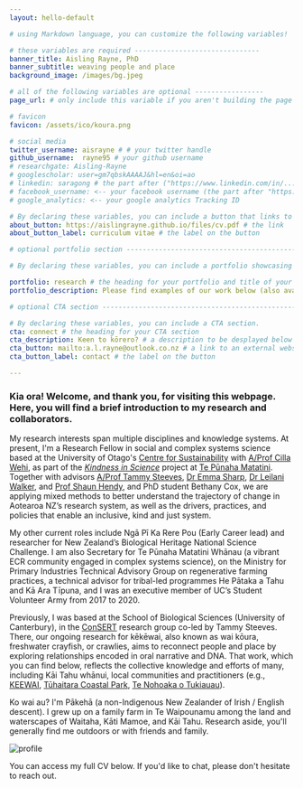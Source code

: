 ```yaml
---
layout: hello-default

# using Markdown language, you can customize the following variables!

# these variables are required -------------------------------
banner_title: Aisling Rayne, PhD
banner_subtitle: weaving people and place
background_image: /images/bg.jpeg

# all of the following variables are optional -----------------
page_url: # only include this variable if you aren't building the page to your primary domain 

# favicon
favicon: /assets/ico/koura.png

# social media
twitter_username: aisrayne # # your twitter handle
github_username:  rayne95 # your github username
# researchgate: Aisling-Rayne
# googlescholar: user=gm7qbskAAAAJ&hl=en&oi=ao
# linkedin: saragong # the part after ("https://www.linkedin.com/in/...")
# facebook_username: <-- your facebook username (the part after "https://www.facebook.com/...")
# google_analytics: <-- your google analytics Tracking ID

# By declaring these variables, you can include a button that links to an external website or to media.
about_button: https://aislingrayne.github.io/files/cv.pdf # the link
about_button_label: curriculum vitae # the label on the button

# optional portfolio section ------------------------------------------

# By declaring these variables, you can include a portfolio showcasing your work and organize your portfolio's items into a custom layout, all without adding any CSS. In addition, you must 1) create an HTML file in the_includes folder for each project with the text you'd like to display, and 2) create a YAML file in the _data folder describing the order in which each project should be shown and categorized. See `/includes/example.html` and `/_data/work.yml` for examples.

portfolio: research # the heading for your portfolio and title of your YAML file
portfolio_description: Please find examples of our work below (also available on <a href="https://scholar.google.com/citations?user=gm7qbskAAAAJ&hl=en">Google Scholar</a> and <a href="https://www.researchgate.net/profile/Aisling-Rayne">Research Gate):</a> # a description to be desplayed below the heading and above the content

# optional CTA section --------------------------------------------------

# By declaring these variables, you can include a CTA section.
cta: connect # the heading for your CTA section
cta_description: Keen to kōrero? # a description to be desplayed below the heading and above the content
cta_button: mailto:a.l.rayne@outlook.co.nz # a link to an external website or to media
cta_button_label: contact # the label on the button

---			
```

[//]: # (write a bit about yourself here)

### Kia ora! Welcome, and thank you, for visiting this webpage. Here, you will find a brief introduction to my research and collaborators.

My research interests span multiple disciplines and knowledge systems. At present, I'm a Research Fellow in social and complex systems science based at the University of Otago's [Centre for Sustainability](https://www.otago.ac.nz/centre-sustainability/index.html) with [A/Prof Cilla Wehi](http://www.priscillawehi.com/), as part of the *[Kindness in Science](http://www.kindnessinscience.org/)* project at [Te Pūnaha Matatini](https://www.tepunahamatatini.ac.nz/). Together with advisors [A/Prof Tammy Steeves](https://www.canterbury.ac.nz/science/contact-us/people/tammy-steeves.html), [Dr Emma Sharp](https://unidirectory.auckland.ac.nz/profile/el-sharp), [Dr Leilani Walker](https://leilani-walker.com/), and [Prof Shaun Hendy](https://www.tepunahamatatini.ac.nz/shaun-hendy/), and PhD student Bethany Cox, we are applying mixed methods to better understand the trajectory of change in Aotearoa NZ’s research system, as well as the drivers, practices, and policies that enable an inclusive, kind and just system.

My other current roles include Ngā Pī Ka Rere Pou (Early Career lead) and researcher for New Zealand’s Biological Heritage National Science Challenge. I am also Secretary for Te Pūnaha Matatini Whānau (a vibrant ECR community engaged in complex systems science), on the Ministry for Primary Industries Technical Advisory Group on regenerative farming practices, a technical advisor for tribal-led programmes He Pātaka a Tahu and Kā Ara Tīpuna, and I was an executive member of UC’s Student Volunteer Army from 2017 to 2020.

Previously, I was based at the School of Biological Sciences (University of Canterbury), in the [ConSERT](http://www.ucconsert.org/) research group co-led by Tammy Steeves. There, our ongoing research for kēkēwai, also known as wai kōura, freshwater crayfish, or crawlies, aims to reconnect people and place by exploring relationships encoded in oral narrative and DNA. That work, which you can find below, reflects the collective knowledge and efforts of many, including Kāi Tahu whānui, local communities and practitioners (e.g., [KEEWAI](http://keewai.co.nz/), [Tūhaitara Coastal Park](https://www.tuhaitarapark.org.nz/), [Te Nohoaka o Tukiauau](https://www.tenohoaka.org.nz/)).

Ko wai au? I'm Pākehā (a non-Indigenous New Zealander of Irish / English descent). I grew up on a family farm in Te Waipounamu among the land and waterscapes of Waitaha, Kāti Mamoe, and Kāi Tahu. Research aside, you'll generally find me outdoors or with friends and family.

<img src="../images/295e0575-5b9a-4611-88e9-a662a5c657b3.png" class="aligncenter" style="max-width:200px" alt="profile">

You can access my full CV below. If you'd like to chat, please don't hesitate to reach out.
